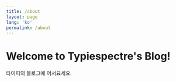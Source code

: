 ```yaml
---
title: /about
layout: page
lang: 'ko'
permalink: /about
---
```


# Welcome to Typiespectre's Blog!

타이피의 블로그에 어서요세요.
